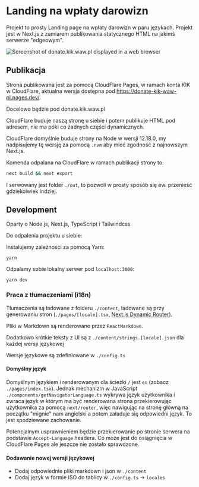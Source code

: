 # Landing na wpłaty darowizn

Projekt to prosty Landing page na wpłaty darowizn w paru językach. Projekt jest w Next.js z zamiarem publikowania statycznego HTML na jakimś serwerze "edgeowym".

![Screenshot of donate.kik.waw.pl displayed in a web browser](https://user-images.githubusercontent.com/25948390/162474297-3e155349-f09b-4505-8b27-f82c09c08f0d.png)

## Publikacja

Strona publikowana jest za pomocą CloudFlare Pages, w ramach konta KIK w CloudFlare, aktualna wersja dostępna pod https://donate-kik-waw-pl.pages.dev/.

Docelowo będzie pod donate.kik.waw.pl

CloudFlare buduje naszą stronę u siebie i potem publikuje HTML pod adresem, nie ma póki co żadnych części dynamicznych.

CloudFlare domyślnie buduje strony na Node w wersji 12.18.0, my nadpisujemy tę wersję za pomocą `.nvm` aby mieć zgodność z najnowszym Next.js.

Komenda odpalana na CloudFlare w ramach publikacji strony to:
```sh
next build && next export
```

I serwowany jest folder `./out`, to pozwoli w prosty sposób się ew. przenieść gdziekolwiek indziej.

## Development

Oparty o Node.js, Next.js, TypeScript i Tailwindcss.

Do odpalenia projektu u siebie:

Instalujemy zależności za pomocą Yarn:
```shell
yarn
```

Odpalamy sobie lokalny serwer pod `localhost:3000`:
```shell
yarn dev
```

### Praca z tłumaczeniami (i18n)

Tłumaczenia są ładowane z folderu `./content`, ładowane są przy generowaniu stron (`./pages/[locale].tsx`, [Next.js Dynamic Router](https://nextjs.org/docs/routing/dynamic-routes)).

Pliki w Markdown są renderowane przez `ReactMarkdown`.

Dodatkowo krótkie teksty z UI są z `./content/strings.[locale].json` dla każdej wersji językowej

Wersje językowe są zdefiniowane w `./config.ts`

#### Domyślny język

Domyślnym językiem i renderowanym dla ścieżki `/` jest `en` (zobacz `./pages/index.tsx`). Jednak mechanizm w JavaScript `./components/getNavigatorLanguage.ts` wykrywa język użytkownika i zwraca język w którym ma być renderowana strona przekierowując użytkownika za pomocą `next/router`, więc nawigując na stronę główną na początku "mignie" nam angielski a potem załaduje się odpowiedni język. To jest spodziewane zachowanie.

Potencjalnym usprawnieniem będzie przekierowanie po stronie serwera na podstawie `Accept-Language` headera. Co może jest do osiągnięcia w CloudFlare Pages ale jeszcze nie zostało sprawdzone.

#### Dodawanie nowej wersji językowej

- Dodaj odpowiednie pliki markdown i json w `./content`
- Dodaj język w formie ISO do tablicy w `./config.ts` -> `locales`
